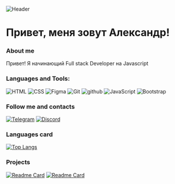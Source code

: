 ![Header](https://github.com/Sozpai/Sozpai/blob/main/assets/kit.gif)

# Привет, меня зовут Александр!

### About me

Привет! Я начинающий Full stack Developer на Javascript

### Languages and Tools:

![HTML](https://img.shields.io/badge/-html5?style=for-the-badge&logo=html5&logoColor=rea&label=HTML5&labelColor=black&color=black) ![CSS](https://img.shields.io/badge/-CSS3?style=for-the-badge&logo=CSS3&logoColor=blue&label=CSS3&labelColor=black&color=black) ![Figma](https://img.shields.io/badge/-Figma?style=for-the-badge&logo=Figma&logoColor=green&label=Figma&labelColor=black&color=black) ![Git](https://img.shields.io/badge/-git?style=for-the-badge&logo=git&logoColor=white&label=GIT&labelColor=black&color=black) ![github](https://img.shields.io/badge/-github?style=for-the-badge&logo=github&logoColor=white&label=GITHUB&labelColor=black&color=black) ![JavaScript](https://img.shields.io/badge/-javascript?style=for-the-badge&logo=javascript&logoColor=yellow&label=JS&labelColor=black&color=black) ![Bootstrap](https://img.shields.io/badge/-bootstrap?style=for-the-badge&logo=bootstrap&logoColor=violet&label=BOOTSTRAP&labelColor=black&color=black)

### Follow me and contacts

[![Telegram](https://img.shields.io/badge/-telegram?style=for-the-badge&logo=telegram&logoColor=blue&label=TELEGRAM&labelColor=black&color=black)](https://t.me/Sozpai) [![Discord](https://img.shields.io/badge/-discord?style=for-the-badge&logo=discord&logoColor=%237289DA&label=Discord&labelColor=black&color=black)](https://discordapp.com/users/698423595264638986/)

### Languages card

[![Top Langs](https://github-readme-stats.vercel.app/api/top-langs/?username=Sozpai&layout=compact)](https://github.com/anuraghazra/github-readme-stats)

### Projects

[![Readme Card](https://github-readme-stats.vercel.app/api/pin/?username=Sozpai&repo=Site2)](https://github.com/Sozpai/Site2) [![Readme Card](https://github-readme-stats.vercel.app/api/pin/?username=Sozpai&repo=Evklid)](https://github.com/Sozpai/Evklid)
